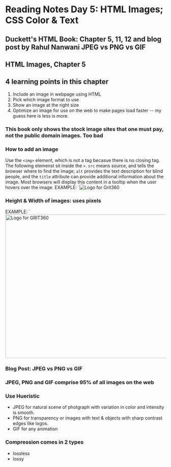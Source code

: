 # Reading Notes Day 5: HTML Images; CSS Color & Text

## Duckett's HTML Book: Chapter 5, 11, 12 and blog post by Rahul Nanwani JPEG vs PNG vs GIF

## HTML Images, Chapter 5

## 4 learning points in this chapter

1. Include an image in webpage using HTML
2. Pick which image format to use
3. Show an image at the right size
4. Optimize an image for use on the web to make pages load faster -- my guess here is less is more.

### This book only shows the stock image sites that one must pay, not the public domain images. Too bad

### How to add an image

Use the `<img>` element, which is not a tag becasue there is no closing tag. The following elemenst sit inside the `>`. `src` means source, and tells the browser where to find the image; `alt` provides the text description for blind people, and the `title` attribute can provide additional information about the image. Most browsers will display this content in a tooltip when the user hovers over the image.
EXAMPLE: `<img src="images/grit360.jpg" alt="Logo for Grit360" title="GRIT360 we build, we connect, we create, we inspire" />

### Height & Width of images: uses pixels

EXAMPLE: `<img src="images/grit360.jpg" alt="Logo for GRIT360" width="600" height="450" />

### Blog Post: JPEG vs PNG vs GIF

### JPEG, PNG and GIF comprise 95% of all images on the web

### Use Hueristic

- JPEG for natural scene of photgraph with variation in color and intensity is smooth.
- PNG for transparency or images with text & objects with sharp contrast edges like logos.
- GIF for any animation

### Compression comes in 2 types

- lossless
- lossy
